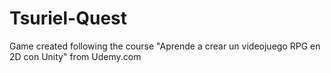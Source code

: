 # Tsuriel-Quest
Game created following the course "Aprende a crear un videojuego RPG en 2D con Unity" from Udemy.com
